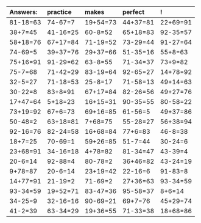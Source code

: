 | Answers: | practice | makes | perfect | ! |
| :--- | :--- | :--- | :--- | :--- |
| 81-18=63 | 74-67=7 | 19+54=73 | 44+37=81 | 22+69=91 | 
| 38+7=45 | 41-16=25 | 60-8=52 | 65+18=83 | 92-35=57 | 
| 58+18=76 | 67+17=84 | 71-19=52 | 73-29=44 | 91-27=64 | 
| 74-69=5 | 39+37=76 | 29+37=66 | 51-35=16 | 55+8=63 | 
| 75+16=91 | 91-29=62 | 63-8=55 | 71-34=37 | 73+9=82 | 
| 75-7=68 | 71-42=29 | 83-19=64 | 92-65=27 | 14+78=92 | 
| 32-5=27 | 71-18=53 | 25-8=17 | 71-58=13 | 49+14=63 | 
| 30-22=8 | 83+8=91 | 67+17=84 | 82-26=56 | 49+27=76 | 
| 17+47=64 | 5+18=23 | 16+15=31 | 90-35=55 | 80-58=22 | 
| 73+19=92 | 67+6=73 | 69+16=85 | 61-56=5 | 49+37=86 | 
| 50-48=2 | 63+18=81 | 7+68=75 | 55-28=27 | 56+38=94 | 
| 92-16=76 | 82-24=58 | 16+68=84 | 77+6=83 | 46-8=38 | 
| 18+7=25 | 70-69=1 | 59+26=85 | 51-7=44 | 30-24=6 | 
| 23+68=91 | 34-16=18 | 4+78=82 | 81-34=47 | 43-39=4 | 
| 20-6=14 | 92-88=4 | 80-78=2 | 36+46=82 | 43-24=19 | 
| 9+78=87 | 20-6=14 | 23+19=42 | 22-16=6 | 91-83=8 | 
| 14+77=91 | 21-19=2 | 71-69=2 | 27+36=63 | 93-34=59 | 
| 93-34=59 | 19+52=71 | 83-47=36 | 95-58=37 | 8+6=14 | 
| 34-25=9 | 32-16=16 | 90-69=21 | 69+7=76 | 45+29=74 | 
| 41-2=39 | 63-34=29 | 19+36=55 | 71-33=38 | 18+68=86 | 
